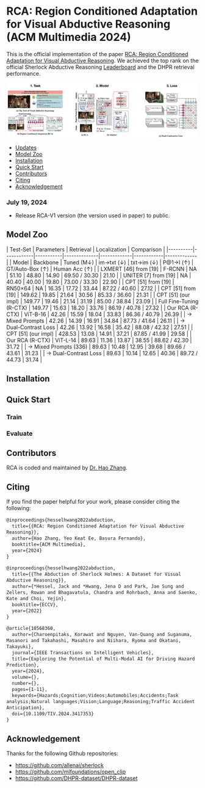 # RCA: Region Conditioned Adaptation for Visual Abductive Reasoning (ACM Multimedia 2024)

This is the official implementation of the paper [RCA: Region Conditioned Adaptation for Visual Abductive Reasoning](https://arxiv.org/pdf/2303.10428). We achieved the top rank on the official Sherlock Abductive Reasoning [Leaderboard](https://leaderboard.allenai.org/sherlock/submissions/public) and the DHPR retrieval performance.

<div align="center">
  <img src="./images/overview.png" width="800px"/>
</div>

- [Updates](#updates)
- [Model Zoo](#model-zoo)
- [Installation](#installation)
- [Quick Start](#quick-start)
- [Contributors](#contributors)
- [Citing](#citing)
- [Acknowledgement](#Acknowledgement)

### July 19, 2024
* Release RCA-V1 version (the version used in paper) to public.

## Model Zoo
| Test-Set | Parameters | Retrieval | Localization | Comparison |
|----------|------------|-----------|--------------|-------------|------------|-------------|
| Model | Backbone | Tuned (M↓) | im→txt (↓) | txt→im (↓) | P@1→I (↑) | GT/Auto-Box (↑) | Human Acc (↑) |
| LXMERT [46] from [19] | F-RCNN | NA | 51.10 | 48.80 | 14.90 | 69.50 / 30.30 | 21.10 |
| UNITER [7] from [19] | NA | 40.40 | 40.00 | 19.80 | 73.00 / 33.30 | 22.90 |
| CPT [51] from [19] | RN50×64 | NA | 16.35 | 17.72 | 33.44 | 87.22 / 40.60 | 27.12 |
| CPT [51] from [19] | 149.62 | 19.85 | 21.64 | 30.56 | 85.33 / 36.60 | 21.31 |
| CPT [51] (our impl) | 149.77 | 19.46 | 21.14 | 31.19 | 85.00 / 38.84 | 23.09 |
| Full Fine-Tuning (R-CTX) | 149.77 | 15.63 | 18.20 | 33.76 | 86.19 / 40.78 | 27.32 |
| Our RCA (R-CTX) | ViT-B-16 | 42.26 | 15.59 | 18.04 | 33.83 | 86.36 / 40.79 | 26.39 |
| → Mixed Prompts | 42.26 | 14.39 | 16.91 | 34.84 | 87.73 / 41.64 | 26.11 |
| → Dual-Contrast Loss | 42.26 | 13.92 | 16.58 | 35.42 | 88.08 / 42.32 | 27.51 |
| CPT [51] (our impl) | 428.53 | 13.08 | 14.91 | 37.21 | 87.85 / 41.99 | 29.58 |
| Our RCA (R-CTX) | ViT-L-14 | 89.63 | 11.36 | 13.87 | 38.55 | 88.62 / 42.30 | 31.72 |
| → Mixed Prompts (336) | 89.63 | 10.48 | 12.95 | 39.68 | 89.66 / 43.61 | 31.23 |
| → Dual-Contrast Loss | 89.63 | 10.14 | 12.65 | 40.36 | 89.72 / 44.73 | 31.74 |


## Installation

## Quick Start
### Train

### Evaluate

## Contributors
RCA is coded and maintained by [Dr. Hao Zhang](https://hzhang57.github.io/).


## Citing
If you find the paper helpful for your work, please consider citing the following:

```
@inproceedings{hesselhwang2022abduction,
  title={{RCA: Region Conditioned Adaptation for Visual Abductive Reasoning}},
  author={Hao Zhang, Yeo Keat Ee, Basura Fernando},
  booktitle={ACM Multimedia},
  year={2024}
}
```

```
@inproceedings{hesselhwang2022abduction,
  title={{The Abduction of Sherlock Holmes: A Dataset for Visual Abductive Reasoning}},
  author={*Hessel, Jack and *Hwang, Jena D and Park, Jae Sung and Zellers, Rowan and Bhagavatula, Chandra and Rohrbach, Anna and Saenko, Kate and Choi, Yejin},
  booktitle={ECCV},
  year={2022}
}
```

```
@article{10568360,
  author={Charoenpitaks, Korawat and Nguyen, Van-Quang and Suganuma, Masanori and Takahashi, Masahiro and Niihara, Ryoma and Okatani, Takayuki},
  journal={IEEE Transactions on Intelligent Vehicles}, 
  title={Exploring the Potential of Multi-Modal AI for Driving Hazard Prediction}, 
  year={2024},
  volume={},
  number={},
  pages={1-11},
  keywords={Hazards;Cognition;Videos;Automobiles;Accidents;Task analysis;Natural languages;Vision;Language;Reasoning;Traffic Accident Anticipation},
  doi={10.1109/TIV.2024.3417353}
}

```
## Acknowledgement
Thanks for the following Github repositories:
- https://github.com/allenai/sherlock
- https://github.com/mlfoundations/open_clip
- https://github.com/DHPR-dataset/DHPR-dataset

